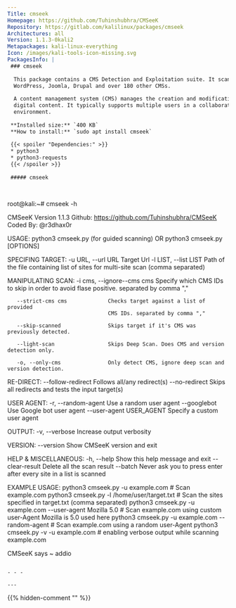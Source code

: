 ```yaml
---
Title: cmseek
Homepage: https://github.com/Tuhinshubhra/CMSeeK
Repository: https://gitlab.com/kalilinux/packages/cmseek
Architectures: all
Version: 1.1.3-0kali2
Metapackages: kali-linux-everything 
Icon: /images/kali-tools-icon-missing.svg
PackagesInfo: |
 ### cmseek
 
  This package contains a CMS Detection and Exploitation suite. It scans
  WordPress, Joomla, Drupal and over 180 other CMSs.
   
  A content management system (CMS) manages the creation and modification of
  digital content. It typically supports multiple users in a collaborative
  environment.
 
 **Installed size:** `400 KB`  
 **How to install:** `sudo apt install cmseek`  
 
 {{< spoiler "Dependencies:" >}}
 * python3
 * python3-requests
 {{< /spoiler >}}
 
 ##### cmseek
 
 
 ```
 root@kali:~# cmseek -h
 
 CMSeeK Version 1.1.3
 Github: https://github.com/Tuhinshubhra/CMSeeK
 Coded By: @r3dhax0r 
 
 USAGE:
        python3 cmseek.py (for guided scanning) OR
        python3 cmseek.py [OPTIONS] <Target Specification>
 
 SPECIFING TARGET:
       -u URL, --url URL            Target Url
       -l LIST, --list LIST         Path of the file containing list of sites
                                    for multi-site scan (comma separated)
 
 MANIPULATING SCAN:
       -i cms, --ignore--cms cms    Specify which CMS IDs to skip in order to
                                    avoid flase positive. separated by comma ","
 
       --strict-cms cms             Checks target against a list of provided
                                    CMS IDs. separated by comma ","
 
       --skip-scanned               Skips target if it's CMS was previously detected.
 
       --light-scan                 Skips Deep Scan. Does CMS and version detection only.
 
       -o, --only-cms               Only detect CMS, ignore deep scan and version detection.
 
 RE-DIRECT:
       --follow-redirect            Follows all/any redirect(s)
       --no-redirect                Skips all redirects and tests the input target(s)
 
 USER AGENT:
       -r, --random-agent           Use a random user agent
       --googlebot                  Use Google bot user agent
       --user-agent USER_AGENT      Specify a custom user agent
 
 OUTPUT:
       -v, --verbose                Increase output verbosity
 
 VERSION:
       --version                    Show CMSeeK version and exit
 
 HELP & MISCELLANEOUS:
       -h, --help                   Show this help message and exit
       --clear-result               Delete all the scan result
       --batch                      Never ask you to press enter after every site in a list is scanned
 
 EXAMPLE USAGE:
       python3 cmseek.py -u example.com                           # Scan example.com
       python3 cmseek.py -l /home/user/target.txt                 # Scan the sites specified in target.txt (comma separated)
       python3 cmseek.py -u example.com --user-agent Mozilla 5.0  # Scan example.com using custom user-Agent Mozilla is 5.0 used here
       python3 cmseek.py -u example.com --random-agent            # Scan example.com using a random user-Agent
       python3 cmseek.py -v -u example.com                        # enabling verbose output while scanning example.com
 
     
 
  CMSeeK says ~ addio
 ```
 
 - - -
 
---
```

{{% hidden-comment "<!--Do not edit anything above this line-->" %}}
